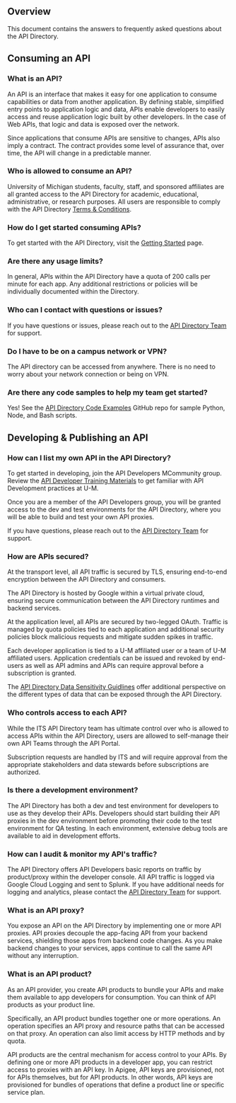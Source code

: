 ## Overview

This document contains the answers to frequently asked questions about the API Directory.

## Consuming an API

### What is an API?

An API is an interface that makes it easy for one application to consume capabilities or data from another application. By defining stable, simplified entry points to application logic and data, APIs enable developers to easily access and reuse application logic built by other developers. In the case of Web APIs, that logic and data is exposed over the network.

Since applications that consume APIs are sensitive to changes, APIs also imply a contract. The contract provides some level of assurance that, over time, the API will change in a predictable manner.

### Who is allowed to consume an API?

University of Michigan students, faculty, staff, and sponsored affiliates are all granted access to the API Directory for academic, educational, administrative, or research purposes. All users are responsible to comply with the API Directory [Terms & Conditions](https://dir.api.it.umich.edu/terms).

### How do I get started consuming APIs?

To get started with the API Directory, visit the [Getting Started](https://dir.api.it.umich.edu/get-started) page.

### Are there any usage limits?

In general, APIs within the API Directory have a quota of 200 calls per minute for each app. Any additional restrictions or policies will be individually documented within the Directory.

### Who can I contact with questions or issues?

If you have questions or issues, please reach out to the [API Directory Team](https://teamdynamix.umich.edu/TDClient/30/Portal/Requests/TicketRequests/NewForm?ID=h9GDFPFJJ8M_&RequestorType=Service) for support.

### Do I have to be on a campus network or VPN?

The API directory can be accessed from anywhere. There is no need to worry about your network connection or being on VPN.

### Are there any code samples to help my team get started?

Yes! See the [API Directory Code Examples](https://github.com/apidir/http-client-code-examples) GitHub repo for sample Python, Node, and Bash scripts.

## Developing & Publishing an API

### How can I list my own API in the API Directory?

To get started in developing, join the API Developers MCommunity group. Review the [API Developer Training Materials](https://documentation.its.umich.edu/node/3783) to get familiar with API Development practices at U-M.

Once you are a member of the API Developers group, you will be granted access to the dev and test environments for the API Directory, where you will be able to build and test your own API proxies.

If you have questions, please reach out to the [API Directory Team](https://teamdynamix.umich.edu/TDClient/30/Portal/Requests/TicketRequests/NewForm?ID=h9GDFPFJJ8M_&RequestorType=Service) for support.

### How are APIs secured?

At the transport level, all API traffic is secured by TLS, ensuring end-to-end encryption between the API Directory and consumers.

The API Directory is hosted by Google within a virtual private cloud, ensuring secure communication between the API Directory runtimes and backend services.

At the application level, all APIs are secured by two-legged OAuth. Traffic is managed by quota policies tied to each application and additional security policies block malicious requests and mitigate sudden spikes in traffic.

Each developer application is tied to a U-M affiliated user or a team of U-M affiliated users. Application credentials can be issued and revoked by end-users as well as API admins and APIs can require approval before a subscription is granted.

The [API Directory Data Sensitivity Guidlines](https://documentation.its.umich.edu/node/3933) offer additional perspective on the different types of data that can be exposed through the API Directory.

### Who controls access to each API?

While the ITS API Directory team has ultimate control over who is allowed to access APIs within the API Directory, users are allowed to self-manage their own API Teams through the API Portal.

Subscription requests are handled by ITS and will require approval from the appropriate stakeholders and data stewards before subscriptions are authorized.

### Is there a development environment?

The API Directory has both a dev and test environment for developers to use as they develop their APIs. Developers should start building their API proxies in the dev environment before promoting their code to the test environment for QA testing. In each environment, extensive debug tools are available to aid in development efforts.

### How can I audit & monitor my API's traffic?

The API Directory offers API Developers basic reports on traffic by product/proxy within the developer console. All API traffic is logged via Google Cloud Logging and sent to Splunk. If you have additional needs for logging and analytics, please contact the [API Directory Team](https://teamdynamix.umich.edu/TDClient/30/Portal/Requests/TicketRequests/NewForm?ID=h9GDFPFJJ8M_&RequestorType=Service) for support.

### What is an API proxy?

You expose an API on the API Directory by implementing one or more API proxies. API proxies decouple the app-facing API from your backend services, shielding those apps from backend code changes. As you make backend changes to your services, apps continue to call the same API without any interruption.

### What is an API product?

As an API provider, you create API products to bundle your APIs and make them available to app developers for consumption. You can think of API products as your product line.

Specifically, an API product bundles together one or more operations. An operation specifies an API proxy and resource paths that can be accessed on that proxy. An operation can also limit access by HTTP methods and by quota.

API products are the central mechanism for access control to your APIs. By defining one or more API products in a developer app, you can restrict access to proxies with an API key. In Apigee, API keys are provisioned, not for APIs themselves, but for API products. In other words, API keys are provisioned for bundles of operations that define a product line or specific service plan.
